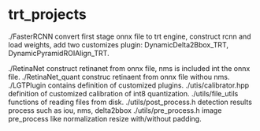 # trt_projects 
./FasterRCNN convert  first stage onnx file to trt engine, construct rcnn and load weights, add two customizes plugin: 
DynamicDelta2Bbox_TRT, DynamicPyramidROIAlign_TRT.

./RetinaNet construct retinanet from onnx file, nms is included int the onnx file.
./RetinaNet_quant construc retinaent from onnx file withou nms.
./LGTPlugin contains definition of customized plugins.
./utis/calibrator.hpp definition of customized calibration of int8 quantization.
./utils/file_utils functions of reading files from disk.
./utils/post_process.h  detection results process such as  iou, nms, delta2bbox
./utils/pre_process.h  image pre_process like normalization resize with/without padding. 
